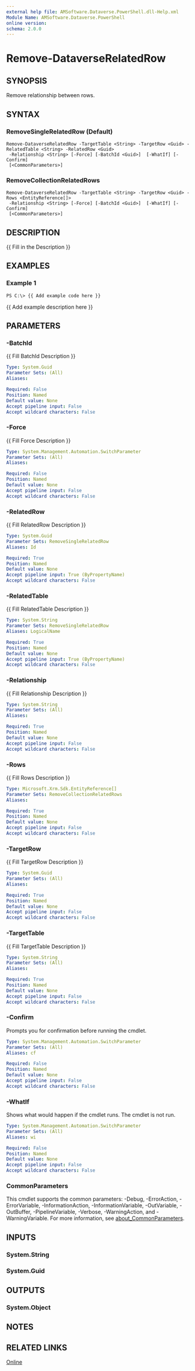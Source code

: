 ```yaml
---
external help file: AMSoftware.Dataverse.PowerShell.dll-Help.xml
Module Name: AMSoftware.Dataverse.PowerShell
online version:
schema: 2.0.0
---
```


# Remove-DataverseRelatedRow

## SYNOPSIS
Remove relationship between rows.

## SYNTAX

### RemoveSingleRelatedRow (Default)
```
Remove-DataverseRelatedRow -TargetTable <String> -TargetRow <Guid> -RelatedTable <String> -RelatedRow <Guid>
 -Relationship <String> [-Force] [-BatchId <Guid>]  [-WhatIf] [-Confirm]
 [<CommonParameters>]
```

### RemoveCollectionRelatedRows
```
Remove-DataverseRelatedRow -TargetTable <String> -TargetRow <Guid> -Rows <EntityReference[]>
 -Relationship <String> [-Force] [-BatchId <Guid>]  [-WhatIf] [-Confirm]
 [<CommonParameters>]
```

## DESCRIPTION
{{ Fill in the Description }}

## EXAMPLES

### Example 1
```
PS C:\> {{ Add example code here }}
```

{{ Add example description here }}

## PARAMETERS

### -BatchId
{{ Fill BatchId Description }}

```yaml
Type: System.Guid
Parameter Sets: (All)
Aliases:

Required: False
Position: Named
Default value: None
Accept pipeline input: False
Accept wildcard characters: False
```

### -Force
{{ Fill Force Description }}

```yaml
Type: System.Management.Automation.SwitchParameter
Parameter Sets: (All)
Aliases:

Required: False
Position: Named
Default value: None
Accept pipeline input: False
Accept wildcard characters: False
```

### -RelatedRow
{{ Fill RelatedRow Description }}

```yaml
Type: System.Guid
Parameter Sets: RemoveSingleRelatedRow
Aliases: Id

Required: True
Position: Named
Default value: None
Accept pipeline input: True (ByPropertyName)
Accept wildcard characters: False
```

### -RelatedTable
{{ Fill RelatedTable Description }}

```yaml
Type: System.String
Parameter Sets: RemoveSingleRelatedRow
Aliases: LogicalName

Required: True
Position: Named
Default value: None
Accept pipeline input: True (ByPropertyName)
Accept wildcard characters: False
```

### -Relationship
{{ Fill Relationship Description }}

```yaml
Type: System.String
Parameter Sets: (All)
Aliases:

Required: True
Position: Named
Default value: None
Accept pipeline input: False
Accept wildcard characters: False
```

### -Rows
{{ Fill Rows Description }}

```yaml
Type: Microsoft.Xrm.Sdk.EntityReference[]
Parameter Sets: RemoveCollectionRelatedRows
Aliases:

Required: True
Position: Named
Default value: None
Accept pipeline input: False
Accept wildcard characters: False
```

### -TargetRow
{{ Fill TargetRow Description }}

```yaml
Type: System.Guid
Parameter Sets: (All)
Aliases:

Required: True
Position: Named
Default value: None
Accept pipeline input: False
Accept wildcard characters: False
```

### -TargetTable
{{ Fill TargetTable Description }}

```yaml
Type: System.String
Parameter Sets: (All)
Aliases:

Required: True
Position: Named
Default value: None
Accept pipeline input: False
Accept wildcard characters: False
```

### -Confirm
Prompts you for confirmation before running the cmdlet.

```yaml
Type: System.Management.Automation.SwitchParameter
Parameter Sets: (All)
Aliases: cf

Required: False
Position: Named
Default value: None
Accept pipeline input: False
Accept wildcard characters: False
```

### -WhatIf
Shows what would happen if the cmdlet runs. The cmdlet is not run.

```yaml
Type: System.Management.Automation.SwitchParameter
Parameter Sets: (All)
Aliases: wi

Required: False
Position: Named
Default value: None
Accept pipeline input: False
Accept wildcard characters: False
```

### CommonParameters
This cmdlet supports the common parameters: -Debug, -ErrorAction, -ErrorVariable, -InformationAction, -InformationVariable, -OutVariable, -OutBuffer, -PipelineVariable, -Verbose, -WarningAction, and -WarningVariable. For more information, see [about_CommonParameters](http://go.microsoft.com/fwlink/?LinkID=113216).

## INPUTS

### System.String
### System.Guid
## OUTPUTS

### System.Object
## NOTES

## RELATED LINKS

[Online](https://github.com/AMSoftwareNL/DataversePowershell/blob/main/docs/Remove-DataverseRelatedRow.md)
